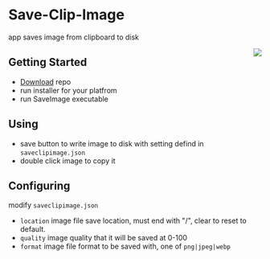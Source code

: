# Save-Clip-Image
app saves image from clipboard to disk

<img align="right" src="https://user-images.githubusercontent.com/5108884/168485754-6c76690d-4cb2-47d8-826e-0eb6213ec801.png">

<div align="left">
  
## Getting Started

- [Download](https://github.com/MustafaHi/Save-Clip-Image/archive/refs/heads/main.zip) repo
- run installer for your platfrom
- run SaveImage executable

  
## Using

- save button to write image to disk with setting defind in `saveclipimage.json`
- double click image to copy it

</div>

## Configuring

modify `saveclipimage.json`

- `location` image file save location, must end with "/", clear to reset to default.
- `quality` image quality that it will be saved at 0-100
- `format` image file format to be saved with, one of `png|jpeg|webp`
